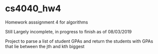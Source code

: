 # cs4040_hw4
Homework asssignment 4 for algorithms

Still Largely incomplete, in progress to finish as of 08/03/2019

Project to parse a list of student GPAs and return the students with GPAs that lie between the jth and kth biggest
